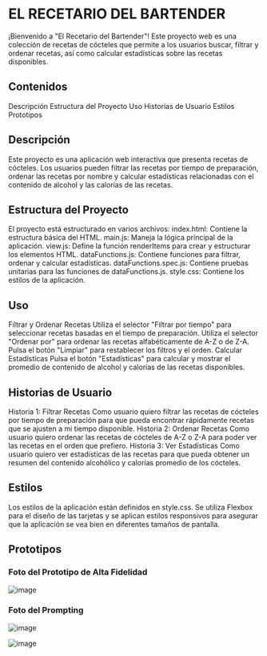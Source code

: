 # EL RECETARIO DEL BARTENDER
¡Bienvenido a "El Recetario del Bartender"! Este proyecto web es una colección de recetas de cócteles que permite a los usuarios buscar, filtrar y ordenar recetas, así como calcular estadísticas sobre las recetas disponibles.

## Contenidos
Descripción
Estructura del Proyecto
Uso
Historias de Usuario
Estilos
Prototipos

## Descripción
Este proyecto es una aplicación web interactiva que presenta recetas de cócteles. Los usuarios pueden filtrar las recetas por tiempo de preparación, ordenar las recetas por nombre y calcular estadísticas relacionadas con el contenido de alcohol y las calorías de las recetas.

## Estructura del Proyecto
El proyecto está estructurado en varios archivos:
index.html: Contiene la estructura básica del HTML.
main.js: Maneja la lógica principal de la aplicación.
view.js: Define la función renderItems para crear y estructurar los elementos HTML.
dataFunctions.js: Contiene funciones para filtrar, ordenar y calcular estadísticas.
dataFunctions.spec.js: Contiene pruebas unitarias para las funciones de dataFunctions.js.
style.css: Contiene los estilos de la aplicación.

## Uso
Filtrar y Ordenar Recetas
Utiliza el selector "Filtrar por tiempo" para seleccionar recetas basadas en el tiempo de preparación.
Utiliza el selector "Ordenar por" para ordenar las recetas alfabéticamente de A-Z o de Z-A.
Pulsa el botón "Limpiar" para restablecer los filtros y el orden.
Calcular Estadísticas
Pulsa el botón "Estadísticas" para calcular y mostrar el promedio de contenido de alcohol y calorías de las recetas disponibles.

## Historias de Usuario
Historia 1: Filtrar Recetas
Como usuario quiero filtrar las recetas de cócteles por tiempo de preparación para que pueda encontrar rápidamente recetas que se ajusten a mi tiempo disponible.
Historia 2: Ordenar Recetas
Como usuario quiero ordenar las recetas de cócteles de A-Z o Z-A para poder ver las recetas en el orden que prefiero.
Historia 3: Ver Estadísticas
Como usuario quiero ver estadísticas de las recetas para que pueda obtener un resumen del contenido alcohólico y calorías promedio de los cócteles.

## Estilos
Los estilos de la aplicación están definidos en style.css. Se utiliza Flexbox para el diseño de las tarjetas y se aplican estilos responsivos para asegurar que la aplicación se vea bien en diferentes tamaños de pantalla.

## Prototipos

### Foto del Prototipo de Alta Fidelidad
![image](https://github.com/user-attachments/assets/1db3dc2f-758d-4cbb-9755-522518c08778)

### Foto del Prompting
![image](https://github.com/user-attachments/assets/cd627ca0-f33f-4007-93c2-dba490106bca)

![image](https://github.com/user-attachments/assets/a5793335-be31-4ea9-b374-fe5dfd2bafa8)




